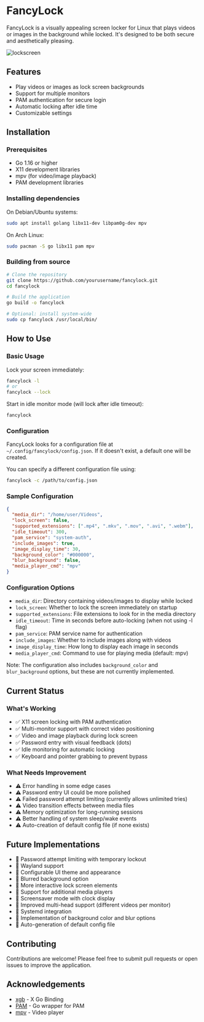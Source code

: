 # FancyLock

FancyLock is a visually appealing screen locker for Linux that plays videos or images in the background while locked. It's designed to be both secure and aesthetically pleasing.

![lockscreen](https://github.com/user-attachments/assets/bd62c40f-d491-4f75-8771-67c2743d86f4)

## Features

- Play videos or images as lock screen backgrounds
- Support for multiple monitors
- PAM authentication for secure login
- Automatic locking after idle time
- Customizable settings

## Installation

### Prerequisites

- Go 1.16 or higher
- X11 development libraries
- mpv (for video/image playback)
- PAM development libraries

### Installing dependencies

On Debian/Ubuntu systems:

```bash
sudo apt install golang libx11-dev libpam0g-dev mpv
```

On Arch Linux:

```bash
sudo pacman -S go libx11 pam mpv
```

### Building from source

```bash
# Clone the repository
git clone https://github.com/yourusername/fancylock.git
cd fancylock

# Build the application
go build -o fancylock

# Optional: install system-wide
sudo cp fancylock /usr/local/bin/
```

## How to Use

### Basic Usage

Lock your screen immediately:

```bash
fancylock -l
# or
fancylock --lock
```

Start in idle monitor mode (will lock after idle timeout):

```bash
fancylock
```

### Configuration

FancyLock looks for a configuration file at `~/.config/fancylock/config.json`. If it doesn't exist, a default one will be created.

You can specify a different configuration file using:

```bash
fancylock -c /path/to/config.json
```

### Sample Configuration

```json
{
  "media_dir": "/home/user/Videos",
  "lock_screen": false,
  "supported_extensions": [".mp4", ".mkv", ".mov", ".avi", ".webm"],
  "idle_timeout": 300,
  "pam_service": "system-auth",
  "include_images": true,
  "image_display_time": 30,
  "background_color": "#000000",
  "blur_background": false,
  "media_player_cmd": "mpv"
}
```

### Configuration Options

- `media_dir`: Directory containing videos/images to display while locked
- `lock_screen`: Whether to lock the screen immediately on startup
- `supported_extensions`: File extensions to look for in the media directory
- `idle_timeout`: Time in seconds before auto-locking (when not using -l flag)
- `pam_service`: PAM service name for authentication
- `include_images`: Whether to include images along with videos
- `image_display_time`: How long to display each image in seconds
- `media_player_cmd`: Command to use for playing media (default: mpv)

Note: The configuration also includes `background_color` and `blur_background` options, but these are not currently implemented.

## Current Status

### What's Working

- ✅ X11 screen locking with PAM authentication
- ✅ Multi-monitor support with correct video positioning
- ✅ Video and image playback during lock screen
- ✅ Password entry with visual feedback (dots)
- ✅ Idle monitoring for automatic locking
- ✅ Keyboard and pointer grabbing to prevent bypass

### What Needs Improvement

- ⚠️ Error handling in some edge cases
- ⚠️ Password entry UI could be more polished
- ⚠️ Failed password attempt limiting (currently allows unlimited tries)
- ⚠️ Video transition effects between media files
- ⚠️ Memory optimization for long-running sessions
- ⚠️ Better handling of system sleep/wake events
- ⚠️ Auto-creation of default config file (if none exists)

## Future Implementations

- 🚧 Password attempt limiting with temporary lockout
- 🚧 Wayland support
- 🚧 Configurable UI theme and appearance
- 🚧 Blurred background option
- 🚧 More interactive lock screen elements
- 🚧 Support for additional media players
- 🚧 Screensaver mode with clock display
- 🚧 Improved multi-head support (different videos per monitor)
- 🚧 Systemd integration
- 🚧 Implementation of background color and blur options
- 🚧 Auto-generation of default config file

## Contributing

Contributions are welcome! Please feel free to submit pull requests or open issues to improve the application.

## Acknowledgements

- [xgb](https://github.com/BurntSushi/xgb) - X Go Binding
- [PAM](https://github.com/msteinert/pam) - Go wrapper for PAM
- [mpv](https://mpv.io/) - Video player
